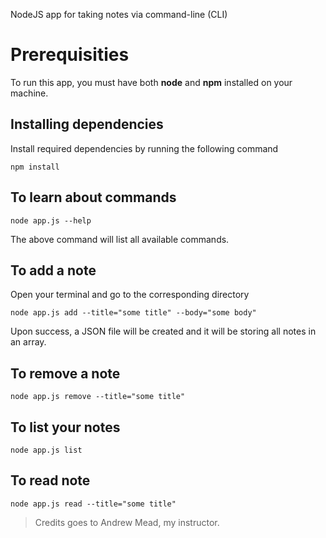 NodeJS app for taking notes via command-line (CLI)

# Prerequisities

To run this app, you must have both **node** and **npm** installed on your machine.

## Installing dependencies

Install required dependencies by running the following command

```
npm install
```

## To learn about commands

```
node app.js --help
```

The above command will list all available commands.

## To add a note

Open your terminal and go to the corresponding directory

```
node app.js add --title="some title" --body="some body"
```

Upon success, a JSON file will be created and it will be storing all notes in an array.

## To remove a note

```
node app.js remove --title="some title"
```

## To list your notes

```
node app.js list
```

## To read note

```
node app.js read --title="some title"
```

> Credits goes to Andrew Mead, my instructor.
